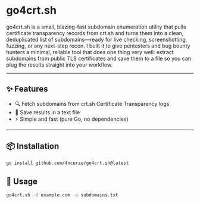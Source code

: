 # go4crt.sh

go4crt.sh is a small, blazing-fast subdomain enumeration utility that pulls certificate transparency records from crt.sh and turns them into a clean, deduplicated list of subdomains—ready for live checking, screenshotting, fuzzing, or any next-step recon. I built it to give pentesters and bug bounty hunters a minimal, reliable tool that does one thing very well: extract subdomains from public TLS certificates and save them to a file so you can plug the results straight into your workflow.

---

## ✨ Features
- 🔍 Fetch subdomains from crt.sh Certificate Transparency logs  
- 📂 Save results in a text file  
- ⚡ Simple and fast (pure Go, no dependencies)  

---

## 📦 Installation

```bash
go install github.com/4ncurze/go4crt.sh@latest

```

## 🚀 Usage

```bash
go4crt.sh -d example.com -o subdomains.txt
```
